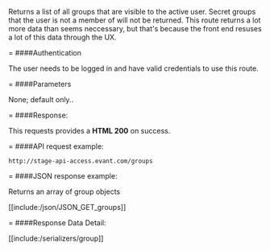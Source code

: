 <!-- --- title: GET /groups -->

Returns a list of all groups that are visible to the active user. Secret groups that the user is not a member of will not be returned. This route returns a lot more data than seems neccessary, but that's because the front end resuses a lot of this data through the UX.

=
####Authentication

The user needs to be logged in and have valid credentials to use this route.

=
####Parameters

None; default only..

=
####Response:

This requests provides a <strong>HTML 200</strong> on success.

=
####API request example:
```fancy
http://stage-api-access.evant.com/groups
```

=
####JSON response example:

Returns an array of group objects

[[include:/json/JSON_GET_groups]]

=
####Response Data Detail:

[[include:/serializers/group]]